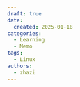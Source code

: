 ```yaml
---
draft: true
date:
  created: 2025-01-18
categories:
  - Learning
  - Memo
tags:
  - Linux
authors:
  - zhazi
---
```

